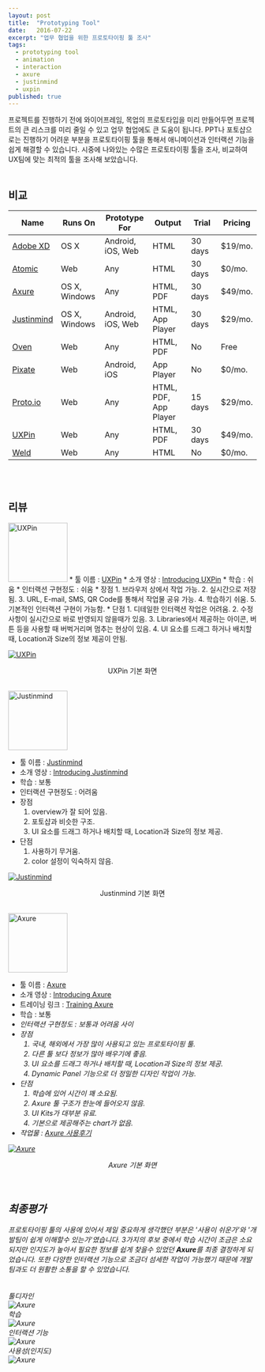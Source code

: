 ```yaml
---
layout: post
title:  "Prototyping Tool"
date:   2016-07-22
excerpt: "업무 협업을 위한 프로토타이핑 툴 조사"
tags:
  - prototyping tool
  - animation
  - interaction
  - axure
  - justinmind
  - uxpin
published: true
---
```

    
 프로젝트를 진행하기 전에 와이어프레임, 목업의 프로토타입을 미리 만들어두면 프로젝트의 큰 리스크를 미리 줄일 수 있고 업무 협업에도 큰 도움이 됩니다.
 PPT나 포토샵으로는 진행하기 어려운 부분을 프로토타이핑 툴을 통해서 애니메이션과 인터랙션 기능을 쉽게 해결할 수 있습니다.
 시중에 나와있는 수많은 프로토타이핑 툴을 조사, 비교하여 UX팀에 맞는 최적의 툴을 조사해 보았습니다.
 <br>
 <br>
      
## 비교

<table>
    <thead>
      <tr>
        <th>Name</th>
        <th>Runs On</th> 
        <th>Prototype For</th>
        <th>Output</th>
        <th style="width:12%;">Trial</th>
        <th>Pricing</th>
      </tr>
    </thead>
    <tbody>
     <tr>
        <td><a href="https://www.adobe.com/kr/products/catalog.html">Adobe XD</a></td>
        <td>OS X</td> 
        <td>Android, iOS, Web</td>
        <td>HTML</td>
        <td>30 days</td>
        <td>$19/mo.</td>
      </tr>
      <tr>
        <td><a href="https://atomic.io/">Atomic</a></td>
        <td>Web</td> 
        <td>Any</td>
        <td>HTML</td>
        <td>30 days</td>
        <td>$0/mo.</td>
      </tr>
      <tr class="active">
        <td><a href="http://www.axure.com/">Axure</a></td>
        <td>OS X, Windows</td> 
        <td>Any</td>
        <td>HTML, PDF</td>
        <td>30 days</td>
        <td>$49/mo.</td>
      </tr>
      <tr class="active">
        <td><a href="http://www.justinmind.com/">Justinmind</a></td>
        <td>OS X, Windows</td> 
        <td>Android, iOS, Web</td>
        <td>HTML, App Player</td>
        <td>30 days</td>
        <td>$29/mo.</td>
      </tr>
      <tr>
        <td><a href="https://ovenapp.io/">Oven</a></td>
        <td>Web</td> 
        <td>Any</td>
        <td>HTML, PDF</td>
        <td>No</td>
        <td>Free</td>
      </tr>
      <tr>
        <td><a href="http://www.pixate.com/">Pixate</a></td>
        <td>Web</td> 
        <td>Android, iOS</td>
        <td>App Player</td>
        <td>No</td>
        <td>$0/mo.</td>
      </tr>
      <tr>
        <td><a href="https://proto.io/">Proto.io</a></td>
        <td>Web</td> 
        <td>Any</td>
        <td>HTML, PDF, App Player</td>
        <td>15 days</td>
        <td>$29/mo.</td>
      </tr>
      <tr class="active">
        <td><a href="https://www.uxpin.com/">UXPin</a></td>
        <td>Web</td> 
        <td>Any</td>
        <td>HTML, PDF</td>
        <td>30 days</td>
        <td>$49/mo.</td>
      </tr>
      <tr>
        <td><a href="https://www.weld.io/">Weld</a></td>
        <td>Web</td> 
        <td>Any</td>
        <td>HTML</td>
        <td>No</td>
        <td>$0/mo.</td>
      </tr>
    </tbody>
</table>
<br>
<br>

## 리뷰

<img src="{{ site.url }}/images/study/20180503/image-8.png" alt="UXPin" style="width: 120px; margin: 0;">
* 툴 이름 : <a href="https://www.uxpin.com/">UXPin</a>
* 소개 영상 : <a href="https://vimeo.com/154221090">Introducing UXPin</a>
* 학습 : 쉬움 <i class="fas fa-star"></i><i class="fas fa-star"></i><i class="fas fa-star"></i><i class="fas fa-star"></i><i class="fas fa-star"></i>
* 인터랙션 구현정도 : 쉬움 <i class="fas fa-star"></i><i class="fas fa-star"></i><i class="fas fa-star"></i><i class="fas fa-star"></i><i class="fas fa-star"></i>
* 장점
    1. 브라우저 상에서 작업 가능.
    2. 실시간으로 저장됨.
    3. URL, E-mail, SMS, QR Code를 통해서 작업물 공유 가능.
    4. 학습하기 쉬움.
    5. 기본적인 인터랙션 구현이 가능함.
* 단점
    1. 디테일한 인터랙션 작업은 어려움.
    2. 수정사항이 실시간으로 바로 반영되지 않을때가 있음.
    3. Libraries에서 제공하는 아이콘, 버튼 등을 사용할 때 버벅거리며 멈추는 현상이 있음.
    4. UI 요소를 드래그 하거나 배치할 때, Location과 Size의 정보 제공이 안됨.

<a href="{{ site.url }}/images/study/20180503/image-1.jpg"><img src="{{ site.url }}/images/study/20180503/image-1.jpg" alt="UXPin"></a>

<center>UXPin 기본 화면</center>
<br>

<img src="{{ site.url }}/images/study/20180503/image-9.png" alt="Justinmind" style="width: 120px; margin: 0;"><br>
* 툴 이름 : <a href="http://www.justinmind.com/">Justinmind</a>
* 소개 영상 : <a href="https://www.youtube.com/watch?v=kUes0bJYokU&feature=youtu.be">Introducing Justinmind</a>
* 학습 : 보통 <i class="fas fa-star"></i><i class="fas fa-star"></i><i class="fas fa-star"></i>
* 인터랙션 구현정도 : 어려움 <i class="fas fa-star"></i>
* 장점
    1. overview가 잘 되어 있음.
    2. 포토샵과 비슷한 구조.
    3. UI 요소를 드래그 하거나 배치할 때, Location과 Size의 정보 제공.
* 단점
    1. 사용하기 무거움.
    2. color 설정이 익숙하지 않음.
    
<a href="{{ site.url }}/images/study/20180503/image-2.jpg"><img src="{{ site.url }}/images/study/20180503/image-2.jpg" alt="Justinmind"></a>

<center>Justinmind 기본 화면</center>
<br>

<img src="{{ site.url }}/images/study/20180503/image-10.png" alt="Axure" style="width: 120px; margin: 0;"><br>
* 툴 이름 : <a href="http://www.axure.com/">Axure</a>
* 소개 영상 : <a href="https://www.youtube.com/watch?v=N-iLX6w_QEk&feature=youtu.be">Introducing Axure</a>
* 트레이닝 링크 : <a href="https://www.axure.com/support/training/core/1-basics">Training Axure</a>
* 학습 : 보통 <i class="fas fa-star"><i class="fas fa-star"><i class="fas fa-star">
* 인터랙션 구현정도 : 보통과 어려움 사이 <i class="fas fa-star"><i class="fas fa-star">
* 장점
    1. 국내, 해외에서 가장 많이 사용되고 있는 프로토타이핑 툴.
    2. 다른 툴 보다 정보가 많아 배우기에 좋음.
    3. UI 요소를 드래그 하거나 배치할 때, Location과 Size의 정보 제공.
    4. Dynamic Panel 기능으로 더 정밀한 디자인 작업이 가능.
* 단점
    1. 학습에 있어 시간이 꽤 소요됨.
    2. Axure 툴 구조가 한눈에 들어오지 않음.
    3. UI Kits가 대부분 유료.
    4. 기본으로 제공해주는 chart가 없음.
* 작업물 : <a href="{{ site.url }}/images/study/20180503/proto-axure.zip" download>Axure 사용후기</a>

<a href="{{ site.url }}/images/study/20180503/image-3.jpg"><img src="{{ site.url }}/images/study/20180503/image-3.jpg" alt="Axure"></a>

<center>Axure 기본 화면</center>
<br>
<br>

## 최종평가

프로토타이핑 툴의 사용에 있어서 제일 중요하게 생각했던 부분은 '사용이 쉬운가'와 '개발팀이 쉽게 이해할수 있는가'였습니다. 3가지의 후보 중에서 학습 시간이 조금은 소요되지만 인지도가 높아서 필요한 정보를 쉽게 찾을수 있었던 **Axure**를 최종 결정하게 되었습니다. 또한 다양한 인터랙션 기능으로 조금더 섬세한 작업이 가능했기 때문에 개발팀과도 더 원활한 소통을 할 수 있었습니다.  
<br>
<br>
툴디자인<br>
<img src="{{ site.url }}/images/study/20180503/image-4.jpg" alt="Axure"><br>
학습<br>
<img src="{{ site.url }}/images/study/20180503/image-5.jpg" alt="Axure"><br>
인터랙션 기능<br>
<img src="{{ site.url }}/images/study/20180503/image-6.jpg" alt="Axure"><br>
사용성(인지도)<br>
<img src="{{ site.url }}/images/study/20180503/image-7.jpg" alt="Axure">